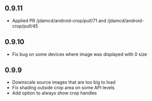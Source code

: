 ## 0.9.11

* Applied PR /jdamcd/android-crop/pull/71 and /jdamcd/android-crop/pull/45

## 0.9.10

* Fix bug on some devices where image was displayed with 0 size

## 0.9.9

* Downscale source images that are too big to load
* Fix shading outside crop area on some API levels
* Add option to always show crop handles
